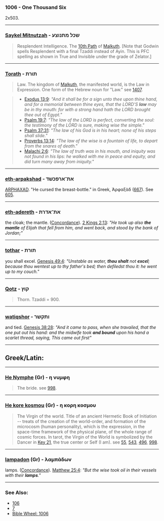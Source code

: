 ### 1006 - One Thousand Six
2x503.

---

### [Saykel Mitnutzah](/keys/ShKL.MThNVTzO) - שכל מתנוצע
> Resplendent Intelligence. The [10th Path](10) of [Malkuth](/keys/MLKVTh). [Note that Godwin spells Resplendent with a final Tzaddi instead of Ayin. This is PFC spelling as shown in True and Invisible under the grade of Zelator.]

---

### [Torath](/keys/ThVRTh) - תורת
> Law. The kingdom of [Malkuth](/keys/MLKVTh), the manifested world, is the Law in Expression. One form of the Hebrew noun for "Law." see [1407](1407).

> - [Exodus 13:9](https://biblehub.com/exodus/13-9.htm): *"And it shall be for a sign unto thee upon thine hand, and for a memorial between thine eyes, that the LORD'S **law** may be in thy mouth: for with a strong hand hath the LORD brought thee out of Egypt."*
> - [Psalm 19:7](http://biblehub.com/psalms/19-7.htm): *"The law of the LORD is perfect, converting the soul: the testimony of the LORD is sure, making wise the simple."*
> - [Psalm 37:31](http://biblehub.com/psalms/37-31.htm): *"The law of his God is in his heart; none of his steps shall slide."*
> - [Proverbs 13:14](http://biblehub.com/proverbs/13-14.htm): *"The law of the wise is a fountain of life, to depart from the snares of death."*
> - [Malachi 2:6](http://biblehub.com/malachi/2-6.htm): *"The law of truth was in his mouth, and iniquity was not found in his lips: he walked with me in peace and equity, and did turn many away from iniquity."*

---

### [eth-arpakshad](/keys/ATh-ARPKShD) - את־ארפכשד
[ARPHAXAD](/keys/ARPKShD). "He cursed the breast-bottle." in Greek, Ἀρφαξὰδ ([667](667)). See [605](605).

---

### [eth-adereth](/keys/ATh-ADRTh) - את־אדרת
the cloak; the mantle. ([Concordance](https://biblehub.com/hebrew/adderet_155.htm)). [2 Kings 2:13](https://biblehub.com/2_kings/2-13.htm): *"He took up also **the mantle** of Elijah that fell from him, and went back, and stood by the bank of Jordan;"*

---

### [tothar](/keys/TVThR) - תורת
you shall excel. [Genesis 49:4](https://biblehub.com/genesis/49-4.htm): *"Unstable as water, **thou shalt** not **excel**; because thou wentest up to thy father's bed; then defiledst thou it: he went up to my couch."*

---

### [Qotz](/keys/QVTf) - קוץ
> Thorn. Tzaddi = 900.

---

### [watiqshor](/keys/VThQShR) - ותקשר
and tied. [Genesis 38:28](https://biblehub.com/genesis/38-28.htm): *"And it came to pass, when she travailed, that the one put out his hand: and the midwife took **and bound** upon his hand a scarlet thread, saying, This came out first"*

---

## Greek/Latin:

---

### [He Nymphe](/greek?word=h+numphh) (Gr) - η νυμφη
> The bride. see [998](998).

---

### [He kore kosmou](/greek?word=h+korh+kosmou) (Gr) - η κορη κοσμου
> The Virgin of the world. Title of an ancient Hermetic Book of Initiation -- treats of the creation of the world-order, and formation of the microcosm (human personality), which is the expression, in the space-time framework of the physical plane, of the whole range of cosmic forces. In tarot, the Virgin of the World is symbolized by the Dancer in [Key 21](21), the true center or Self (I am). see [55](55), [543](543), [496](496), [998](998).

---

### [lampadon](/greek?word=lampadOn) (Gr) - λαμπάδων
lamps. ([Concordance](https://biblehub.com/greek/lampado_n_2985.htm)). [Matthew 25:4](https://biblehub.com/matthew/25-4.htm): *"But the wise took oil in their vessels with their **lamps**."*

---

### See Also:

- [106](106)
- [7](7)
- [Bible Wheel: 1006](https://www.biblewheel.com//GR/GR_Database.php?SearchBy_Gematria=1006)
